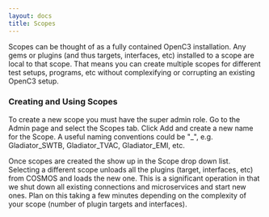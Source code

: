 ```yaml
---
layout: docs
title: Scopes
---
```


Scopes can be thought of as a fully contained OpenC3 installation. Any gems or plugins (and thus targets, interfaces, etc) installed to a scope are local to that scope. That means you can create multiple scopes for different test setups, programs, etc without complexifying or corrupting an existing OpenC3 setup.

### Creating and Using Scopes

To create a new scope you must have the super admin role. Go to the Admin page and select the Scopes tab. Click Add and create a new name for the Scope. A useful naming conventions could be "<Program Name>_<Usage>", e.g. Gladiator_SWTB, Gladiator_TVAC, Gladiator_EMI, etc.

Once scopes are created the show up in the Scope drop down list. Selecting a different scope unloads all the plugins (target, interfaces, etc) from COSMOS and loads the new one. This is a significant operation in that we shut down all existing connections and microservices and start new ones. Plan on this taking a few minutes depending on the complexity of your scope (number of plugin targets and interfaces).
